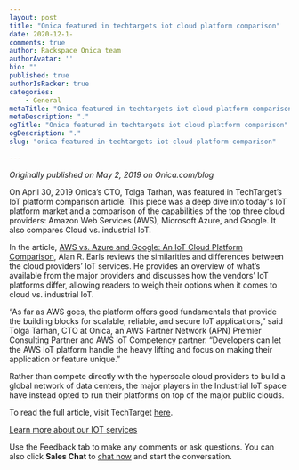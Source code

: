 ```yaml
---
layout: post
title: "Onica featured in techtargets iot cloud platform comparison"
date: 2020-12-1-
comments: true
author: Rackspace Onica team
authorAvatar: ''
bio: ""
published: true
authorIsRacker: true
categories:
    - General
metaTitle: "Onica featured in techtargets iot cloud platform comparison"
metaDescription: "."
ogTitle: "Onica featured in techtargets iot cloud platform comparison"
ogDescription: "."
slug: "onica-featured-in-techtargets-iot-cloud-platform-comparison"

---
```


*Originally published on May 2, 2019 on Onica.com/blog*

On April 30, 2019 Onica’s CTO, Tolga Tarhan, was featured in TechTarget’s IoT platform
comparison article. This piece was a deep dive into today's IoT platform market
and a comparison of the capabilities of the top three cloud providers: Amazon Web Services (AWS),
Microsoft Azure, and Google. It also compares Cloud vs. industrial IoT.

<!--more-->

In the article, [AWS vs. Azure and Google: An IoT Cloud Platform Comparison](https://searchaws.techtarget.com/feature/AWS-vs-Azure-and-Google-An-IoT-cloud-platform-comparison),
Alan R. Earls reviews the similarities and differences between the cloud providers’ IoT services.
He provides an overview of what’s
available from the major providers and discusses how the vendors’ IoT platforms differ,
allowing readers to weigh their options when it comes to cloud vs. industrial IoT.

“As far as AWS goes, the platform offers good fundamentals that provide the building
blocks for scalable, reliable, and secure IoT applications,” said Tolga Tarhan,
CTO at Onica, an AWS Partner Network (APN) Premier Consulting Partner
and AWS IoT Competency partner. “Developers can let the AWS IoT platform handle
the heavy lifting and focus on making their application or feature unique.”

Rather than compete directly with the hyperscale
cloud providers to build a global network of data centers, the major players in
the Industrial IoT space have instead opted to run their platforms on top of the major public clouds.

To read the full article, visit TechTarget [here](https://searchaws.techtarget.com/feature/AWS-vs-Azure-and-Google-An-IoT-cloud-platform-comparison).

<a class="cta purple" id="cta" href="https://www.rackspace.com/onica">Learn more about our IOT services</a>

Use the Feedback tab to make any comments or ask questions. You can also click
**Sales Chat** to [chat now](https://www.rackspace.com/) and start the conversation.
